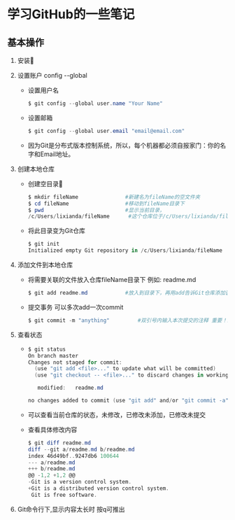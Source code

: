 # 学习GitHub的一些笔记

## 基本操作

1. 安装:horse:

2. 设置账户   config --global

   - 设置用户名 

     ```powershell
     $ git config --global user.name "Your Name"
     ```

   - 设置邮箱

     ```powershell
     $ git config --global user.email "email@email.com"
     ```

   - 因为Git是分布式版本控制系统，所以，每个机器都必须自报家门：你的名字和Email地址。

3. 创建本地仓库

   - 创建空目录:horse:

     ```powershell
     $ mkdir fileName        		#新建名为fileName的空文件夹
     $ cd fileName					#移动到fileName目录下
     $ pwd							#显示当前目录，
     /c/Users/lixianda/fileName      #这个仓库位于/c/Users/lixianda/fileName。
     ```

   - 将此目录变为Git仓库

     ```powershell
     $ git init
     Initialized empty Git repository in /c/Users/lixianda/fileName
     ```

4. 添加文件到本地仓库

   - 将需要关联的文件放入仓库fileName目录下 例如: readme.md

     ```powershell
     $ git add readme.md			#放入到目录下，再用add告诉Git仓库添加该文件
     ```

   - 提交事务  可以多次add一次commit

     ```powershell
     $ git commit -m "anything"			#双引号内输入本次提交的注释 重要！必写！
     ```

5. 查看状态

   - ```powershell
     $ git status
     On branch master
     Changes not staged for commit:
       (use "git add <file>..." to update what will be committed)
       (use "git checkout -- <file>..." to discard changes in working directory)
     
     	modified:   readme.md
     
     no changes added to commit (use "git add" and/or "git commit -a")
     ```

   - 可以查看当前仓库的状态，未修改，已修改未添加，已修改未提交

   - 查看具体修改内容

     ```powershell
     $ git diff readme.md
     diff --git a/readme.md b/readme.md
     index 46d49bf..9247db6 100644
     --- a/readme.md
     +++ b/readme.md
     @@ -1,2 +1,2 @@
     -Git is a version control system.
     +Git is a distributed version control system.
      Git is free software.
     ```

6. Git命令行下,显示内容太长时 按q可推出

